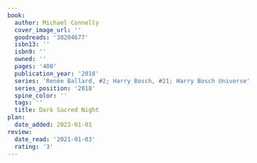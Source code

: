 ```yaml
---
book:
  author: Michael Connelly
  cover_image_url: ''
  goodreads: '38204677'
  isbn13: ''
  isbn9: ''
  owned: ''
  pages: '400'
  publication_year: '2018'
  series: 'Renée Ballard, #2; Harry Bosch, #21; Harry Bosch Universe'
  series_position: '2018'
  spine_color: ''
  tags: ''
  title: Dark Sacred Night
plan:
  date_added: 2023-01-01
review:
  date_read: '2021-01-03'
  rating: '3'
---
```

